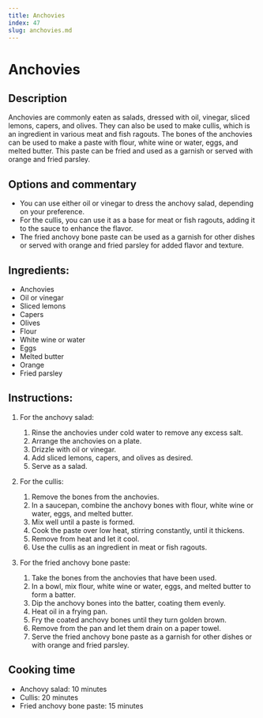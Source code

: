 ```yaml
---
title: Anchovies
index: 47
slug: anchovies.md
---
```


# Anchovies

## Description
Anchovies are commonly eaten as salads, dressed with oil, vinegar, sliced lemons, capers, and olives. They can also be used to make cullis, which is an ingredient in various meat and fish ragouts. The bones of the anchovies can be used to make a paste with flour, white wine or water, eggs, and melted butter. This paste can be fried and used as a garnish or served with orange and fried parsley.

## Options and commentary
- You can use either oil or vinegar to dress the anchovy salad, depending on your preference.
- For the cullis, you can use it as a base for meat or fish ragouts, adding it to the sauce to enhance the flavor.
- The fried anchovy bone paste can be used as a garnish for other dishes or served with orange and fried parsley for added flavor and texture.

## Ingredients:
- Anchovies
- Oil or vinegar
- Sliced lemons
- Capers
- Olives
- Flour
- White wine or water
- Eggs
- Melted butter
- Orange
- Fried parsley

## Instructions:
1. For the anchovy salad:
   1. Rinse the anchovies under cold water to remove any excess salt.
   2. Arrange the anchovies on a plate.
   3. Drizzle with oil or vinegar.
   4. Add sliced lemons, capers, and olives as desired.
   5. Serve as a salad.

2. For the cullis:
   1. Remove the bones from the anchovies.
   2. In a saucepan, combine the anchovy bones with flour, white wine or water, eggs, and melted butter.
   3. Mix well until a paste is formed.
   4. Cook the paste over low heat, stirring constantly, until it thickens.
   5. Remove from heat and let it cool.
   6. Use the cullis as an ingredient in meat or fish ragouts.

3. For the fried anchovy bone paste:
   1. Take the bones from the anchovies that have been used.
   2. In a bowl, mix flour, white wine or water, eggs, and melted butter to form a batter.
   3. Dip the anchovy bones into the batter, coating them evenly.
   4. Heat oil in a frying pan.
   5. Fry the coated anchovy bones until they turn golden brown.
   6. Remove from the pan and let them drain on a paper towel.
   7. Serve the fried anchovy bone paste as a garnish for other dishes or with orange and fried parsley.

## Cooking time
- Anchovy salad: 10 minutes
- Cullis: 20 minutes
- Fried anchovy bone paste: 15 minutes